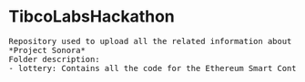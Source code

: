 # TibcoLabsHackathon
<pre>
Repository used to upload all the related information about the Tibco Labs Air Pollution Hackathon. 
*Project Sonora*
Folder description: 
- lottery: Contains all the code for the Ethereum Smart Contract Deployment written in Solidity. 
</pre>
